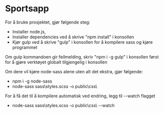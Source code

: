 # Sportsapp
For å bruke prosjektet, gjør følgende steg:
- Installer node.js,
- Installer dependencies ved å skrive "npm install" i konsollen
- Kjør gulp ved å skrive "gulp" i konsollen for å kompilere sass og kjøre programmet




Om gulp kommandoen gir feilmelding, skriv
"npm i -g gulp" i konsollen først for å gjøre verktøyet globalt tilgjengelig i konsollen

Om dere vil kjøre node-sass alene uten alt det ekstra, gjør følgende:
- npm i -g node-sass
- node-sass sass\styles.scss -o public\css\

For å få det til å kompilere automatisk ved endring, legg til --watch flagget
- node-sass sass\styles.scss -o public\css\ --watch
